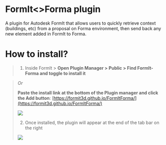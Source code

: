 # FormIt<>Forma plugin

A plugin for Autodesk FormIt that allows users to quickly retrieve context (buildings, etc) from a proposal on Forma environment,
then send back any new element added in FormIt to Forma.

# How to install?

> 1. Inside FormIt > **Open Plugin Manager > Public > Find FormIt-Forma and toggle to install it**

<!-- > ![](https://formit3d.github.io/FormItForma/v24_0/assets/readme_image1a.png) -->

> _Or_
>
> **Paste the install link at the bottom of the Plugin manager and click the Add button**: [https://formit3d.github.io/FormItForma/](https://formit3d.github.io/FormItForma/)
>
> ![](https://formit3d.github.io/FormItFormaLoginWrapper/v24_0/assets/readme_image1b.png)
>
> 2. Once installed, the plugin will appear at the end of the tab bar on the right
>
> ![](https://formit3d.github.io/FormItFormaLoginWrapper/v24_0/assets/readme_image2.png)
